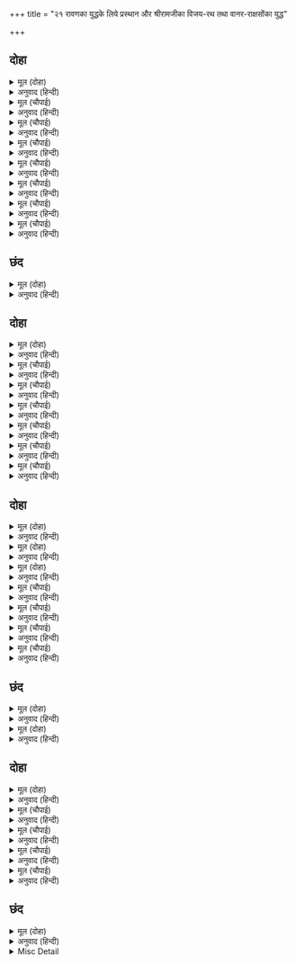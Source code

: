 +++
title = "२१ रावणका युद्धके लिये प्रस्थान और श्रीरामजीका विजय-रथ तथा वानर-राक्षसोंका युद्ध"

+++


## दोहा


<details><summary>मूल (दोहा)</summary>

ताहि कि संपति सगुन सुभ सपनेहुँ मन बिश्राम।  
भूत द्रोह रत मोहबस राम बिमुख रति काम॥ ७८॥
</details>

<details><summary>अनुवाद (हिन्दी)</summary>

जो जीवोंके द्रोहमें रत है, मोहके वश हो रहा है, रामविमुख है और कामासक्त है, उसको क्या कभी स्वप्नमें भी सम्पत्ति, शुभ शकुन और चित्तकी शान्ति हो सकती है?॥ ७८॥
</details>

<details><summary>मूल (चौपाई)</summary>

चलेउ निसाचर कटकु अपारा।  
चतुरंगिनी अनी बहु धारा॥  
बिबिधि भाँति बाहन रथ जाना।  
बिपुल बरन पताक ध्वज नाना॥
</details>

<details><summary>अनुवाद (हिन्दी)</summary>

राक्षसोंकी अपार सेना चली। चतुरंगिणी सेनाकी बहुत-सी टुकड़ियाँ हैं। अनेकों प्रकारके वाहन, रथ और सवारियाँ हैं तथा बहुत-से रंगोंकी अनेकों पताकाएँ और ध्वजाएँ हैं॥ १॥
</details>

<details><summary>मूल (चौपाई)</summary>

चले मत्त गज जूथ घनेरे।  
प्राबिट जलद मरुत जनु प्रेरे॥  
बरन बरन बिरदैत निकाया।  
समर सूर जानहिं बहु माया॥
</details>

<details><summary>अनुवाद (हिन्दी)</summary>

मतवाले हाथियोंके बहुत-से झुंड चले। मानो पवनसे प्रेरित हुए वर्षा-ऋतुके बादल हों। रंग-बिरंगे बाना धारण करनेवाले वीरोंके समूह हैं, जो युद्धमें बड़े शूरवीर हैं और बहुत प्रकारकी माया जानते हैं॥ २॥
</details>

<details><summary>मूल (चौपाई)</summary>

अति बिचित्र बाहिनी बिराजी।  
बीर बसंत सेन जनु साजी॥  
चलत कटक दिगसिंधुर डगहीं।  
छुभित पयोधि कुधर डगमगहीं॥
</details>

<details><summary>अनुवाद (हिन्दी)</summary>

अत्यन्त विचित्र फौज शोभित है। मानो वीर वसन्तने सेना सजायी हो। सेनाके चलनेसे दिशाओंके हाथी डिगने लगे, समुद्र क्षुभित हो गये और पर्वत डगमगाने लगे॥ ३॥
</details>

<details><summary>मूल (चौपाई)</summary>

उठी रेनु रबि गयउ छपाई।  
मरुत थकित बसुधा अकुलाई॥  
पनव निसान घोर रव बाजहिं।  
प्रलय समय के घन जनु गाजहिं॥
</details>

<details><summary>अनुवाद (हिन्दी)</summary>

इतनी धूल उड़ी कि सूर्य छिप गये। (फिर सहसा) पवन रुक गया और पृथ्वी अकुला उठी। ढोल और नगाड़े भीषण ध्वनिसे बज रहे हैं; जैसे प्रलयकालके बादल गरज रहे हों॥ ४॥
</details>

<details><summary>मूल (चौपाई)</summary>

भेरि नफीरि बाज सहनाई।  
मारू राग सुभट सुखदाई॥  
केहरि नाद बीर सब करहीं।  
निज निज बल पौरुष उच्चरहीं॥
</details>

<details><summary>अनुवाद (हिन्दी)</summary>

भेरी, नफीरी (तुरही) और शहनाईमें योद्धाओंको सुख देनेवाला मारू राग बज रहा है। सब वीर सिंहनाद करते हैं और अपने-अपने बल-पौरुषका बखान कर रहे हैं॥ ५॥
</details>

<details><summary>मूल (चौपाई)</summary>

कहइ दसानन सुनहु सुभट्टा।  
मर्दहु भालु कपिन्ह के ठट्टा॥  
हौं मारिहउँ भूप द्वौ भाई।  
अस कहि सन्मुख फौज रेंगाई॥
</details>

<details><summary>अनुवाद (हिन्दी)</summary>

रावणने कहा—हे उत्तम योद्धाओ! सुनो। तुम रीछ-वानरोंके ठट्टको मसल डालो। और मैं दोनों राजकुमार भाइयोंको मारूँगा। ऐसा कहकर उसने अपनी सेना सामने चलायी॥ ६॥
</details>

<details><summary>मूल (चौपाई)</summary>

यह सुधि सकल कपिन्ह जब पाई।  
धाए करि रघुबीर दोहाई॥
</details>

<details><summary>अनुवाद (हिन्दी)</summary>

जब सब वानरोंने यह खबर पायी, तब वे श्रीरघुवीरकी दुहाई देते हुए दौड़े॥ ७॥
</details>

## छंद


<details><summary>मूल (दोहा)</summary>

धाए बिसाल कराल मर्कट भालु काल समान ते।  
मानहुँ सपच्छ उड़ाहिं भूधर बृंद नाना बान ते॥  
नख दसन सैल महाद्रुमायुध सबल संक न मानहीं।  
जय राम रावन मत्त गज मृगराज सुजसु बखानहीं॥
</details>

<details><summary>अनुवाद (हिन्दी)</summary>

वे विशाल और कालके समान कराल वानर-भालू दौड़े। मानो पंखवाले पर्वतोंके समूह उड़ रहे हों। वे अनेक वर्णोंके हैं। नख, दाँत, पर्वत और बड़े-बड़े वृक्ष ही उनके हथियार हैं। वे बड़े बलवान् हैं और किसीका भी डर नहीं मानते। रावणरूपी मतवाले हाथीके लिये सिंहरूप श्रीरामजीका जय-जयकार करके वे उनके सुन्दर यशका बखान करते हैं।
</details>

## दोहा


<details><summary>मूल (दोहा)</summary>

दुहु दिसि जय जयकार करि निज निज जोरी जानि।  
भिरे बीर इत रामहि उत रावनहि बखानि॥ ७९॥
</details>

<details><summary>अनुवाद (हिन्दी)</summary>

दोनों ओरके योद्धा जय-जयकार करके अपनी-अपनी जोड़ी जान (चुन)-कर इधर श्रीरघुनाथजीका और उधर रावणका बखान करके परस्पर भिड़ गये॥ ७९॥
</details>

<details><summary>मूल (चौपाई)</summary>

रावनु रथी बिरथ रघुबीरा।  
देखि बिभीषन भयउ अधीरा॥  
अधिक प्रीति मन भा संदेहा।  
बंदि चरन कह सहित सनेहा॥
</details>

<details><summary>अनुवाद (हिन्दी)</summary>

रावणको रथपर और श्रीरघुवीरको बिना रथके देखकर विभीषण अधीर हो गये। प्रेम अधिक होनेसे उनके मनमें सन्देह हो गया (कि वे बिना रथके रावणको कैसे जीत सकेंगे)। श्रीरामजीके चरणोंकी वन्दना करके वे स्नेहपूर्वक कहने लगे॥ १॥
</details>

<details><summary>मूल (चौपाई)</summary>

नाथ न रथ नहिं तन पद त्राना।  
केहि बिधि जितब बीर बलवाना॥  
सुनहु सखा कह कृपानिधाना।  
जेहिं जय होइ सो स्यंदन आना॥
</details>

<details><summary>अनुवाद (हिन्दी)</summary>

हे नाथ! आपके न रथ है, न तनकी रक्षा करनेवाला कवच है और न जूते ही हैं। वह बलवान् वीर रावण किस प्रकार जीता जायगा? कृपानिधान श्रीरामजीने कहा—हे सखे! सुनो, जिससे जय होती है, वह रथ दूसरा ही है॥ २॥
</details>

<details><summary>मूल (चौपाई)</summary>

सौरज धीरज तेहि रथ चाका।  
सत्य सील दृढ़ ध्वजा पताका॥  
बल बिबेक दम परहित घोरे।  
छमा कृपा समता रजु जोरे॥
</details>

<details><summary>अनुवाद (हिन्दी)</summary>

शौर्य और धैर्य उस रथके पहिये हैं। सत्य और शील (सदाचार) उसकी मजबूत ध्वजा और पताका हैं। बल, विवेक, दम (इन्द्रियोंका वशमें होना) और परोपकार—ये चार उसके घोड़े हैं, जो क्षमा, दया और समतारूपी डोरीसे रथमें जोड़े हुए हैं॥ ३॥
</details>

<details><summary>मूल (चौपाई)</summary>

ईस भजनु सारथी सुजाना।  
बिरति चर्म संतोष कृपाना॥  
दान परसु बुधि सक्ति प्रचंडा।  
बर बिग्यान कठिन कोदंडा॥
</details>

<details><summary>अनुवाद (हिन्दी)</summary>

ईश्वरका भजन ही (उस रथको चलानेवाला) चतुर सारथि है। वैराग्य ढाल है और सन्तोष तलवार है। दान फरसा है, बुद्धि प्रचण्ड शक्ति है, श्रेष्ठ विज्ञान कठिन धनुष है॥ ४॥
</details>

<details><summary>मूल (चौपाई)</summary>

अमल अचल मन त्रोन समाना।  
सम जम नियम सिलीमुख नाना॥  
कवच अभेद बिप्र गुर पूजा।  
एहि सम बिजय उपाय न दूजा॥
</details>

<details><summary>अनुवाद (हिन्दी)</summary>

निर्मल (पापरहित) और अचल (स्थिर) मन तरकसके समान है। शम (मनका वशमें होना), (अहिंसादि) यम और (शौचादि) नियम—ये बहुत-से बाण हैं। ब्राह्मणों और गुरुका पूजन अभेद्य कवच है। इसके समान विजयका दूसरा उपाय नहीं है॥ ५॥
</details>

<details><summary>मूल (चौपाई)</summary>

सखा धर्ममय अस रथ जाकें।  
जीतन कहँ न कतहुँ रिपु ताकें॥
</details>

<details><summary>अनुवाद (हिन्दी)</summary>

हे सखे! ऐसा धर्ममय रथ जिसके हो उसके लिये जीतनेको कहीं शत्रु ही नहीं है॥ ६॥
</details>

## दोहा


<details><summary>मूल (दोहा)</summary>

महा अजय संसार रिपु जीति सकइ सो बीर।  
जाकें अस रथ होइ दृढ़ सुनहु सखा मतिधीर॥ ८०(क)॥
</details>

<details><summary>अनुवाद (हिन्दी)</summary>

हे धीरबुद्धिवाले सखा! सुनो, जिसके पास ऐसा दृढ़ रथ हो, वह वीर संसार (जन्म-मृत्यु)-रूपी महान् दुर्जय शत्रुको भी जीत सकता है (रावणकी तो बात ही क्या है)॥ ८०(क)॥
</details>

<details><summary>मूल (दोहा)</summary>

सुनि प्रभु बचन बिभीषन हरषि गहे पद कंज।  
एहि मिस मोहि उपदेसेहु राम कृपा सुख पुंज॥ ८० (ख)॥
</details>

<details><summary>अनुवाद (हिन्दी)</summary>

प्रभुके वचन सुनकर विभीषणजीने हर्षित होकर उनके चरणकमल पकड़ लिये (और कहा—) हे कृपा और सुखके समूह श्रीरामजी! आपने इसी बहाने मुझे (महान्) उपदेश दिया॥ ८०(ख)॥
</details>

<details><summary>मूल (दोहा)</summary>

उत पचार दसकंधर इत अंगद हनुमान।  
लरत निसाचर भालु कपि करि निज निज प्रभु आन॥ ८०(ग)॥
</details>

<details><summary>अनुवाद (हिन्दी)</summary>

उधरसे रावण ललकार रहा है और इधरसे अगंद और हनुमान्। राक्षस और रीछ-वानर अपने-अपने स्वामीकी दुहाई देकर लड़ रहे हैं॥ ८०(ग)॥
</details>

<details><summary>मूल (चौपाई)</summary>

सुर ब्रह्मादि सिद्ध मुनि नाना।  
देखत रन नभ चढ़े बिमाना॥  
हमहू उमा रहे तेहिं संगा।  
देखत राम चरित रन रंगा॥
</details>

<details><summary>अनुवाद (हिन्दी)</summary>

ब्रह्मा आदि देवता और अनेकों सिद्ध तथा मुनि विमानोंपर चढ़े हुए आकाशसे युद्ध देख रहे हैं। (शिवजी कहते हैं—) हे उमा! मैं भी उस समाजमें था और श्रीरामजीके रण-रंग (रणोत्साह)की लीला देख रहा था॥ १॥
</details>

<details><summary>मूल (चौपाई)</summary>

सुभट समर रस दुहु दिसि माते।  
कपि जयसील राम बल ताते॥  
एक एक सन भिरहिं पचारहिं।  
एकन्ह एक मर्दि महि पारहिं॥
</details>

<details><summary>अनुवाद (हिन्दी)</summary>

दोनों ओरके योद्धा रण-रसमें मतवाले हो रहे हैं। वानरोंको श्रीरामजीका बल है, इससे वे जयशील हैं (जीत रहे हैं)। एक दूसरेसे भिड़ते और ललकारते हैं और एक दूसरेको मसल-मसलकर पृथ्वीपर डाल देते हैं॥ २॥
</details>

<details><summary>मूल (चौपाई)</summary>

मारहिं काटहिं धरहिं पछारहिं।  
सीस तोरि सीसन्ह सन मारहिं॥  
उदर बिदारहिं भुजा उपारहिं।  
गहि पद अवनि पटकि भट डारहिं॥
</details>

<details><summary>अनुवाद (हिन्दी)</summary>

वे मारते, काटते, पकड़ते और पछाड़ देते हैं और सिर तोड़कर उन्हीं सिरोंसे दूसरोंको मारते हैं। पेट फाड़ते हैं, भुजाएँ उखाड़ते हैं और योद्धाओंको पैर पकड़कर पृथ्वीपर पटक देते हैं॥ ३॥
</details>

<details><summary>मूल (चौपाई)</summary>

निसिचर भट महि गाड़हिं भालू।  
ऊपर ढारि देहिं बहु बालू॥  
बीर बलीमुख जुद्ध बिरुद्धे।  
देखिअत बिपुल काल जनु क्रुद्धे॥
</details>

<details><summary>अनुवाद (हिन्दी)</summary>

राक्षस योद्धाओंको भालू पृथ्वीमें गाड़ देते हैं और ऊपरसे बहुत-सी बालू डाल देते हैं। युद्धमें शत्रुओंसे विरुद्ध हुए वीर वानर ऐसे दिखायी पड़ते हैं मानो बहुत-से क्रोधित काल हों॥ ४॥
</details>

## छंद


<details><summary>मूल (दोहा)</summary>

क्रुद्धे कृतांत समान कपि तन स्रवत सोनित राजहीं।  
मर्दहिं  निसाचर कटक भट बलवंत घन जिमि गाजहीं॥  
मारहिं चपेटन्हि डाटि दातन्ह काटि लातन्ह मीजहीं।  
चिक्‍करहिं मर्कट भालु छल बल करहिं जेहिं खल छीजहीं॥
</details>

<details><summary>अनुवाद (हिन्दी)</summary>

क्रोधित हुए कालके समान वे वानर खून बहते हुए शरीरोंसे शोभित हो रहे हैं। वे बलवान् वीर राक्षसोंकी सेनाके योद्धाओंको मसलते और मेघकी तरह गरजते हैं। डाँटकर चपेटोंसे मारते, दाँतोंसे काटकर लातोंसे पीस डालते हैं। वानर-भालू चिग्घाड़ते और ऐसा छल-बल करते हैं जिससे दुष्ट राक्षस नष्ट हो जायँ॥ १॥
</details>

<details><summary>मूल (दोहा)</summary>

धरि गाल फारहिं उर बिदारहिं गल अँतावरि मेलहीं।  
प्रह्लादपति जनु बिबिध तनु धरि समर अंगन खेलहीं॥  
धरु मारु काटु पछारु घोर गिरा गगन महि भरि रही।  
जय राम जो तृन ते कुलिस कर कुलिस ते कर तृन सही॥
</details>

<details><summary>अनुवाद (हिन्दी)</summary>

वे राक्षसोंके गाल पकड़कर फाड़ डालते हैं, छाती चीर डालते हैं और उनकी अँतड़ियाँ निकालकर गलेमें डाल लेते हैं। वे वानर ऐसे देख पड़ते हैं मानो प्रह्लादके स्वामी श्रीनृसिंहभगवान् अनेकों शरीर धारण करके युद्धके मैदानमें क्रीड़ा कर रहे हों। पकड़ो, मारो, काटो, पछाड़ो आदि घोर शब्द आकाश और पृथ्वीमें भर (छा) गये हैं। श्रीरामचन्द्रजीकी जय हो, जो सचमुच तृणसे वज्र और वज्रसे तृण कर देते हैं (निर्बलको सबल और सबलको निर्बल कर देते हैं)॥ २॥
</details>

## दोहा


<details><summary>मूल (दोहा)</summary>

निज दल बिचलत देखेसि बीस भुजाँ दस चाप।  
रथ चढ़ि चलेउ दसानन फिरहु फिरहु करि दाप॥ ८१॥
</details>

<details><summary>अनुवाद (हिन्दी)</summary>

अपनी सेनाको विचलित होते हुए देखा, तब बीस भुजाओंमें दस धनुष लेकर रावण रथपर चढ़कर गर्व करके ‘लौटो’, ‘लौटो’ कहता हुआ चला॥ ८१॥
</details>

<details><summary>मूल (चौपाई)</summary>

धायउ परम क्रुद्ध दसकंधर।  
सन्मुख चले हूह दै बंदर॥  
गहि कर  पादप उपल पहारा।  
डारेन्हि ता पर एकहिं बारा॥
</details>

<details><summary>अनुवाद (हिन्दी)</summary>

रावण अत्यन्त क्रोधित होकर दौड़ा। वानर हुंकार करते हुए (लड़नेके लिये) उसके सामने चले। उन्होंने हाथोंमें वृक्ष, पत्थर और पहाड़ लेकर रावणपर एक ही साथ डाले॥ १॥
</details>

<details><summary>मूल (चौपाई)</summary>

लागहिं सैल बज्र तन तासू।  
खंड खंड होइ फूटहिं आसू॥  
चला न अचल रहा रथ रोपी।  
रन दुर्मद रावन अति कोपी॥
</details>

<details><summary>अनुवाद (हिन्दी)</summary>

पर्वत उसके वज्रतुल्य शरीरमें लगते ही तुरंत टुकड़े-टुकड़े होकर फूट जाते हैं। अत्यन्त क्रोधी रणोन्मत्त रावण रथ रोककर अचल खड़ा रहा, (अपने स्थानसे) जरा भी नहीं हिला॥ २॥
</details>

<details><summary>मूल (चौपाई)</summary>

इत उत झपटि दपटि कपि जोधा।  
मर्दै लाग भयउ अति क्रोधा॥  
चले पराइ भालु कपि नाना।  
त्राहि त्राहि अंगद हनुमाना॥
</details>

<details><summary>अनुवाद (हिन्दी)</summary>

उसे बहुत ही क्रोध हुआ। वह इधर-उधर झपटकर और डपटकर वानर योद्धाओंको मसलने लगा। अनेकों वानर-भालू ‘हे अंगद! हे हनुमान्! रक्षा करो, रक्षा करो’ (पुकारते हुए) भाग चले॥ ३॥
</details>

<details><summary>मूल (चौपाई)</summary>

पाहि पाहि रघुबीर गोसाईं।  
यह खल खाइ काल की नाईं॥  
तेहिं देखे कपि सकल पराने।  
दसहुँ चाप सायक संधाने॥
</details>

<details><summary>अनुवाद (हिन्दी)</summary>

हे रघुवीर! हे गोसाईं! रक्षा कीजिये, रक्षा कीजिये। यह दुष्ट कालकी भाँति हमें खा रहा है। उसने देखा कि सब वानर भाग छूटे। तब (रावणने) दसों धनुषोंपर बाण सन्धान किये॥ ४॥
</details>

## छंद


<details><summary>मूल (दोहा)</summary>

संधानि धनु सर निकर छाड़ेसि उरग जिमि उड़ि लागहीं।  
रहे पूरि सर धरनी गगन दिसि बिदिसि कहँ कपि भागहीं॥  
भयो अति कोलाहल बिकल कपि दल भालु बोलहिं आतुरे।  
रघुबीर करुना सिंधु आरत बंधु जन रच्छक हरे॥
</details>

<details><summary>अनुवाद (हिन्दी)</summary>

उसने धनुषपर सन्धान करके बाणोंके समूह छोड़े। वे बाण सर्पकी तरह उड़कर जा लगते थे। पृथ्वी-आकाश और दिशा-विदिशा सर्वत्र बाण भर रहे हैं। वानर भागें तो कहाँ? अत्यन्त कोलाहल मच गया। वानर-भालुओंकी सेना व्याकुल होकर आर्त्त पुकार करने लगी—हे रघुवीर! हे करुणासागर! हे पीड़ितोंके बन्धु! हे सेवकोंकी रक्षा करके उनके दुःख हरनेवाले हरि!
</details>

<details><summary>Misc Detail</summary>


</details>
